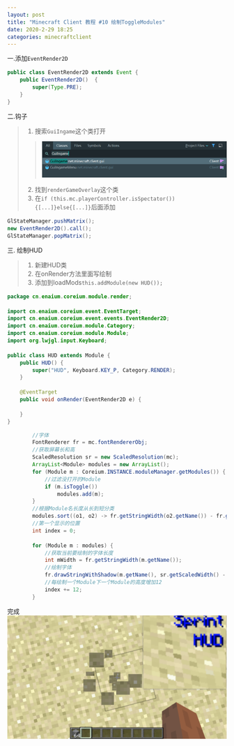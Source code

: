 ```yaml
---
layout: post
title: "Minecraft Client 教程 #10 绘制ToggleModules"
date: 2020-2-29 18:25
categories: minecraftclient
---
```


一.添加`EventRender2D`

```java
public class EventRender2D extends Event {
    public EventRender2D()  {
        super(Type.PRE);
    }
}
```

二.钩子

> 1. 搜索`GuiIngame`这个类打开
>> ![10-1](/assets/minecraftclient/10-1.png)
> 2. 找到`renderGameOverlay`这个类
> 3. 在`if (this.mc.playerController.isSpectator()){[...]}else{[...]}`后面添加
```java
GlStateManager.pushMatrix();
new EventRender2D().call();
GlStateManager.popMatrix();
```

三. 绘制HUD
> 1. 新建HUD类
> 2. 在onRender方法里面写绘制
> 3. 添加到loadMods`this.addModule(new HUD());`

```java
package cn.enaium.coreium.module.render;

import cn.enaium.coreium.event.EventTarget;
import cn.enaium.coreium.event.events.EventRender2D;
import cn.enaium.coreium.module.Category;
import cn.enaium.coreium.module.Module;
import org.lwjgl.input.Keyboard;

public class HUD extends Module {
    public HUD() {
        super("HUD", Keyboard.KEY_P, Category.RENDER);
    }

    @EventTarget
    public void onRender(EventRender2D e) {
        
    }
}
```

```java
        //字体
        FontRenderer fr = mc.fontRendererObj;
        //获取屏幕长和高
        ScaledResolution sr = new ScaledResolution(mc);
        ArrayList<Module> modules = new ArrayList();
        for (Module m : Coreium.INSTANCE.moduleManager.getModules()) {
            //过滤没打开的Module
            if (m.isToggle())
                modules.add(m);
        }
        //根据Module名长度从长到短分类
        modules.sort((o1, o2) -> fr.getStringWidth(o2.getName()) - fr.getStringWidth(o1.getName()));
        //第一个显示的位置
        int index = 0;

        for (Module m : modules) {
            //获取当前要绘制的字体长度
            int mWidth = fr.getStringWidth(m.getName());
            //绘制字体
            fr.drawStringWithShadow(m.getName(), sr.getScaledWidth() - mWidth - 2, index, new Color(0, 16, 255).getRGB());
            //每绘制一个Module下一个Module的高度增加12
            index += 12;
        }
```

完成
![10-2](/assets/minecraftclient/10-2.png)
